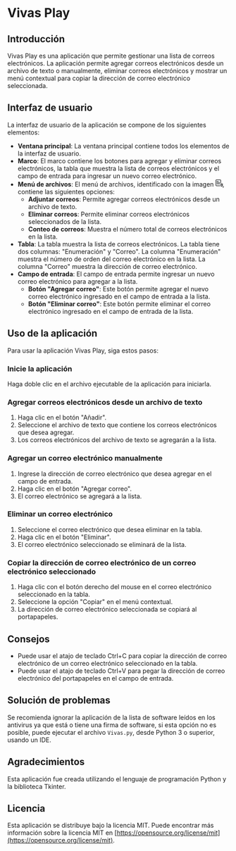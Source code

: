 # Vivas Play

## Introducción
Vivas Play es una aplicación que permite gestionar una lista de correos electrónicos. La aplicación permite agregar correos electrónicos desde un archivo de texto o manualmente, eliminar correos electrónicos y mostrar un menú contextual para copiar la dirección de correo electrónico seleccionada.

## Interfaz de usuario
La interfaz de usuario de la aplicación se compone de los siguientes elementos:

- **Ventana principal**: La ventana principal contiene todos los elementos de la interfaz de usuario.
- **Marco**: El marco contiene los botones para agregar y eliminar correos electrónicos, la tabla que muestra la lista de correos electrónicos y el campo de entrada para ingresar un nuevo correo electrónico.
- **Menú de archivos**: El menú de archivos, identificado con la imagen ![clips](assets/image/clip_2891632.png), contiene las siguientes opciones:
    - **Adjuntar correos**: Permite agregar correos electrónicos desde un archivo de texto.
    - **Eliminar correos**: Permite eliminar correos electrónicos seleccionados de la lista.
    - **Conteo de correos**: Muestra el número total de correos electrónicos en la lista.
- **Tabla**: La tabla muestra la lista de correos electrónicos. La tabla tiene dos columnas: "Enumeración" y "Correo". La columna "Enumeración" muestra el número de orden del correo electrónico en la lista. La columna "Correo" muestra la dirección de correo electrónico.
- **Campo de entrada**: El campo de entrada permite ingresar un nuevo correo electrónico para agregar a la lista.
    - **Botón "Agregar correo"**: Este botón permite agregar el nuevo correo electrónico ingresado en el campo de entrada a la lista.
    - **Botón "Eliminar correo"**: Este botón permite eliminar el correo electrónico ingresado en el campo de entrada de la lista.

## Uso de la aplicación
Para usar la aplicación Vivas Play, siga estos pasos:

### Inicie la aplicación
Haga doble clic en el archivo ejecutable de la aplicación para iniciarla.

### Agregar correos electrónicos desde un archivo de texto
1. Haga clic en el botón "Añadir".
2. Seleccione el archivo de texto que contiene los correos electrónicos que desea agregar.
3. Los correos electrónicos del archivo de texto se agregarán a la lista.

### Agregar un correo electrónico manualmente
1. Ingrese la dirección de correo electrónico que desea agregar en el campo de entrada.
2. Haga clic en el botón "Agregar correo".
3. El correo electrónico se agregará a la lista.

### Eliminar un correo electrónico
1. Seleccione el correo electrónico que desea eliminar en la tabla.
2. Haga clic en el botón "Eliminar".
3. El correo electrónico seleccionado se eliminará de la lista.

### Copiar la dirección de correo electrónico de un correo electrónico seleccionado
1. Haga clic con el botón derecho del mouse en el correo electrónico seleccionado en la tabla.
2. Seleccione la opción "Copiar" en el menú contextual.
3. La dirección de correo electrónico seleccionada se copiará al portapapeles.

## Consejos
- Puede usar el atajo de teclado Ctrl+C para copiar la dirección de correo electrónico de un correo electrónico seleccionado en la tabla.
- Puede usar el atajo de teclado Ctrl+V para pegar la dirección de correo electrónico del portapapeles en el campo de entrada.

## Solución de problemas
Se recomienda ignorar la aplicación de la lista de software leídos en los antivirus ya que está o tiene una firma de software, si esta opción no es posible, puede ejecutar el archivo `Vivas.py`, desde Python 3 o superior, usando un IDE.

## Agradecimientos
Esta aplicación fue creada utilizando el lenguaje de programación Python y la biblioteca Tkinter.

## Licencia
Esta aplicación se distribuye bajo la licencia MIT. Puede encontrar más información sobre la licencia MIT en [https://opensource.org/license/mit](https://opensource.org/license/mit).